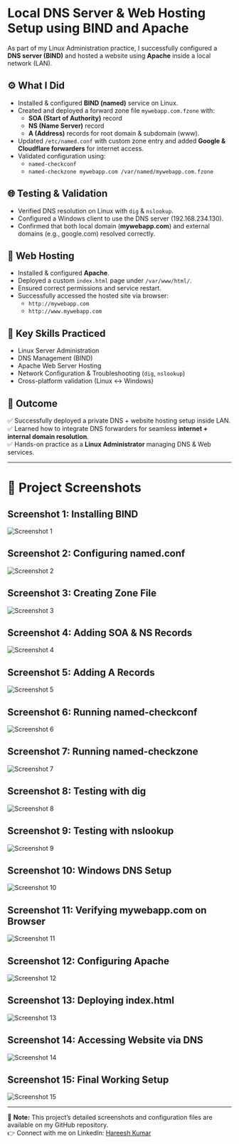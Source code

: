 
# Local DNS Server & Web Hosting Setup using BIND and Apache

As part of my Linux Administration practice, I successfully configured a **DNS server (BIND)** and hosted a website using **Apache** inside a local network (LAN).

## ⚙️ What I Did
- Installed & configured **BIND (named)** service on Linux.  
- Created and deployed a forward zone file `mywebapp.com.fzone` with:
  - **SOA (Start of Authority)** record  
  - **NS (Name Server)** record  
  - **A (Address)** records for root domain & subdomain (www).  
- Updated `/etc/named.conf` with custom zone entry and added **Google & Cloudflare forwarders** for internet access.  
- Validated configuration using:  
  - `named-checkconf`  
  - `named-checkzone mywebapp.com /var/named/mywebapp.com.fzone`  

## 🌐 Testing & Validation
- Verified DNS resolution on Linux with `dig` & `nslookup`.  
- Configured a Windows client to use the DNS server (192.168.234.130).  
- Confirmed that both local domain (**mywebapp.com**) and external domains (e.g., google.com) resolved correctly.  

## 📂 Web Hosting
- Installed & configured **Apache**.  
- Deployed a custom `index.html` page under `/var/www/html/`.  
- Ensured correct permissions and service restart.  
- Successfully accessed the hosted site via browser:  
  - `http://mywebapp.com`  
  - `http://www.mywebapp.com`  

## 🎯 Key Skills Practiced
- Linux Server Administration  
- DNS Management (BIND)  
- Apache Web Server Hosting  
- Network Configuration & Troubleshooting (`dig`, `nslookup`)  
- Cross-platform validation (Linux ↔ Windows)  

## 🚀 Outcome
✅ Successfully deployed a private DNS + website hosting setup inside LAN.  
✅ Learned how to integrate DNS forwarders for seamless **internet + internal domain resolution**.  
✅ Hands-on practice as a **Linux Administrator** managing DNS & Web services.  

---

# 📸 Project Screenshots

## Screenshot 1: Installing BIND
![Screenshot 1](screenshots/1.png)

## Screenshot 2: Configuring named.conf
![Screenshot 2](screenshots/2.png)

## Screenshot 3: Creating Zone File
![Screenshot 3](screenshots/3.png)

## Screenshot 4: Adding SOA & NS Records
![Screenshot 4](screenshots/4.png)

## Screenshot 5: Adding A Records
![Screenshot 5](screenshots/5.png)

## Screenshot 6: Running named-checkconf
![Screenshot 6](screenshots/6.png)

## Screenshot 7: Running named-checkzone
![Screenshot 7](screenshots/7.png)

## Screenshot 8: Testing with dig
![Screenshot 8](screenshots/8.png)

## Screenshot 9: Testing with nslookup
![Screenshot 9](screenshots/9.png)

## Screenshot 10: Windows DNS Setup
![Screenshot 10](screenshots/10.png)

## Screenshot 11: Verifying mywebapp.com on Browser
![Screenshot 11](screenshots/11.png)

## Screenshot 12: Configuring Apache
![Screenshot 12](screenshots/12.png)

## Screenshot 13: Deploying index.html
![Screenshot 13](screenshots/13.png)

## Screenshot 14: Accessing Website via DNS
![Screenshot 14](screenshots/14.png)

## Screenshot 15: Final Working Setup
![Screenshot 15](screenshots/15.png)

---

📌 **Note:** This project’s detailed screenshots and configuration files are available on my GitHub repository.  
👉 Connect with me on LinkedIn: [Hareesh Kumar](https://www.linkedin.com/in/hareesh-kumar-02045a339/)
